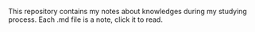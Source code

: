 This repository contains my notes about knowledges during my studying process.
Each .md file is a note, click it to read.
